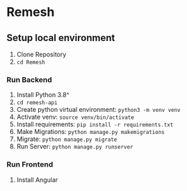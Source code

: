# Remesh

## Setup local environment

1. Clone Repository
2. `cd Remesh`

### Run Backend

1. Install Python 3.8^
2. `cd remesh-api`
3. Create python virtual environment: `python3 -m venv venv`
4. Activate venv: `source venv/bin/activate`
5. Install requirements: `pip install -r requirements.txt`
6. Make Migrations: `python manage.py makemigrations`
7. Migrate: `python manage.py migrate`
8. Run Server: `python manage.py runserver`
   

### Run Frontend
1. Install Angular